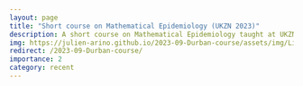 ```yaml
---
layout: page
title: "Short course on Mathematical Epidemiology (UKZN 2023)"
description: A short course on Mathematical Epidemiology taught at UKZN (Durban) in 2023
img: https://julien-arino.github.io/2023-09-Durban-course/assets/img/Life_cycle_&_anatomy_of_Anopheles_mosquito,_1901_Wellcome_L0037512.jpg
redirect: /2023-09-Durban-course/
importance: 2
category: recent
---
```

